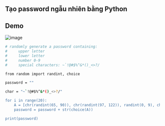 ## Tạo password ngẫu nhiên bằng Python
## Demo
![image](https://github.com/user-attachments/assets/8e830eb1-3fd0-4a86-9dec-72667beb9cc7)

```bash
# randomly generate a password containing:
#     upper letter
#     lower letter
#     number 0-9
#     special characters: ~`!@#$%^&*()_<>?/

from random import randint, choice

password = ""

char = "~`!@#$%^&*()_<>?/"

for i in range(20):
    A = [chr(randint(65, 90)), chr(randint(97, 122)), randint(0, 9), choice(char)]
    password = password + str(choice(A))

print(password)
```
